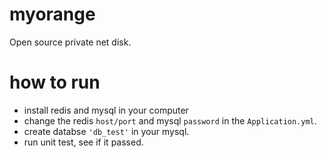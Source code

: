 # myorange
Open source private net disk.

# how to run
- install redis and mysql in your computer
- change the redis `host/port` and mysql `password` in the `Application.yml`.
- create databse `'db_test'` in your mysql.
- run unit test, see if it passed.

